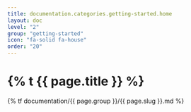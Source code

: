 ```yaml
---
title: documentation.categories.getting-started.home
layout: doc
level: "2"
group: "getting-started"
icon: "fa-solid fa-house"
order: "20"
---
```


# {% t {{ page.title }} %}

{% tf documentation/{{ page.group }}/{{ page.slug }}.md %}
